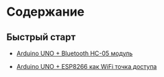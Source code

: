 # Содержание

## Быстрый старт

- [Arduino UNO + Bluetooth HC-05 модуль](/quick_start/arduino_bluetooth/ru.md)

- [Arduino UNO + ESP8266 как WiFi точка доступа](/quick_start/arduino_esp8266_wifipoint/ru.md)

  

